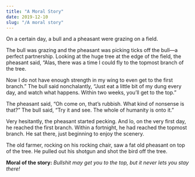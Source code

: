 ```yaml
---
title: "A Moral Story"
date: 2019-12-10
slug: "/A moral story"
---
```





On a certain day, a bull and a pheasant were grazing on a field.

The bull was grazing and the pheasant was picking ticks off the bull—a perfect partnership. Looking at the huge tree at the edge of the field, the pheasant said, “Alas, there was a time I could fly to the topmost branch
of the tree.

Now I do not have enough strength in my wing to even get to the first branch.”
The bull said nonchalantly, “Just eat a little bit of my dung every day, and watch what
happens. Within two weeks, you’ll get to the top.”

The pheasant said, “Oh come on, that’s rubbish. What kind of nonsense is that?”
The bull said, “Try it and see. The whole of humanity is onto it.”

Very hesitantly, the pheasant started pecking. And lo, on the very first day, he reached the
first branch. Within a fortnight, he had reached the topmost branch. He sat there, just
beginning to enjoy the scenery.

The old farmer, rocking on his rocking chair, saw a fat old pheasant on top of the tree. He
pulled out his shotgun and shot the bird off the tree.

**Moral of the story:**  *Bullshit may get you to the top, but it never lets you stay there!*

